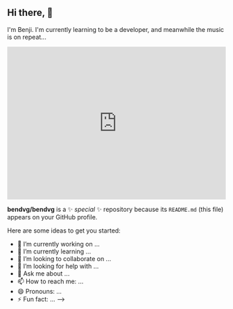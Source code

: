 ## Hi there, 👋

I'm Benji. I'm currently learning to be a developer, and meanwhile the music is on repeat...

<div style="left: 0; width: 100%; height: 352px; position: relative;"><iframe src="https://open.spotify.com/embed/playlist/7yRMiLVxG1g6wpSUIwjUVz?utm_source=oembed" style="top: 0; left: 0; width: 100%; height: 100%; position: absolute; border: 0;" allowfullscreen allow="clipboard-write *; encrypted-media *; fullscreen *; picture-in-picture *;"></iframe></div>

**bendvg/bendvg** is a ✨ _special_ ✨ repository because its `README.md` (this file) appears on your GitHub profile.

Here are some ideas to get you started:

- 🔭 I’m currently working on ...
- 🌱 I’m currently learning ...
- 👯 I’m looking to collaborate on ...
- 🤔 I’m looking for help with ...
- 💬 Ask me about ...
- 📫 How to reach me: ...
- 😄 Pronouns: ...
- ⚡ Fun fact: ...
-->
